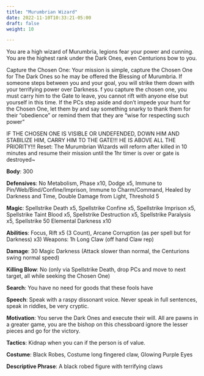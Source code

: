 ```yaml
---
title: "Murumbrian Wizard"
date: 2022-11-10T10:33:21-05:00
draft: false
weight: 10

---
```


You are a high wizard of Murumbria, legions fear your power and cunning. You are the highest rank under the Dark Ones, even Centurions bow to you. 

Capture the Chosen One: Your mission is simple, capture the Chosen One for The Dark Ones so he may be offered the Blessing of Murumbria. If someone steps between you and your goal, you will strike them down with your terrifying power over Darkness. f you capture the chosen one, you must carry him to the Gate to leave, you cannot rift with anyone else but yourself in this time. If the PCs step aside and don’t impede your hunt for the Chosen One, let them by and say something snarky to thank them for their “obedience” or remind them that they are “wise for respecting such power”

IF THE CHOSEN ONE IS VISIBLE OR UNDEFENDED, DOWN HIM AND STABILIZE HIM, CARRY HIM TO THE GATE!!! HE IS ABOVE ALL THE PRIORITY!!!
Reset: The Murumbrian Wizards will reform after killed in 10 minutes and resume their mission until the 1hr timer is over or gate is destroyed~

**Body**: 300

**Defensives**: No Metabolism, Phase x10, Dodge x5, Immune to Pin/Web/Bind/Confine/Imprison, Immune to Charm/Command, Healed by Darkness and Time, Double Damage from Light, Threshold 5

**Magic**: Spellstrike Death x5, Spellstrike Confine x5, Spellstrike Imprison x5, Spellstrike Taint Blood x5, Spellstrike Destruction x5, Spellstrike Paralysis x5, Spellstrike 50 Elemental Darkness x10

**Abilities**: Focus, Rift x5 (3 Count), Arcane Corruption (as per spell but for Darkness) x3)
Weapons: 1h Long Claw (off hand Claw rep)

**Damage**: 30 Magic Darkness (Attack slower than normal, the Centurions swing normal speed)

**Killing Blow**: No (only via Spellstrike Death, drop PCs and move to next target, all while seeking the Chosen One)

**Search**: You have no need for goods that these fools have 

**Speech**: Speak with a raspy dissonant voice. Never speak in full sentences, speak in riddles, be very cryptic. 

**Motivation**: You serve the Dark Ones and execute their will. All are pawns in a greater game, you are the bishop on this chessboard ignore the lesser pieces and go for the victory.

**Tactics**: Kidnap when you can if the person is of value.

**Costume**:  Black Robes, Costume long fingered claw, Glowing Purple Eyes

**Descriptive Phrase**: A black robed figure with terrifying claws 
